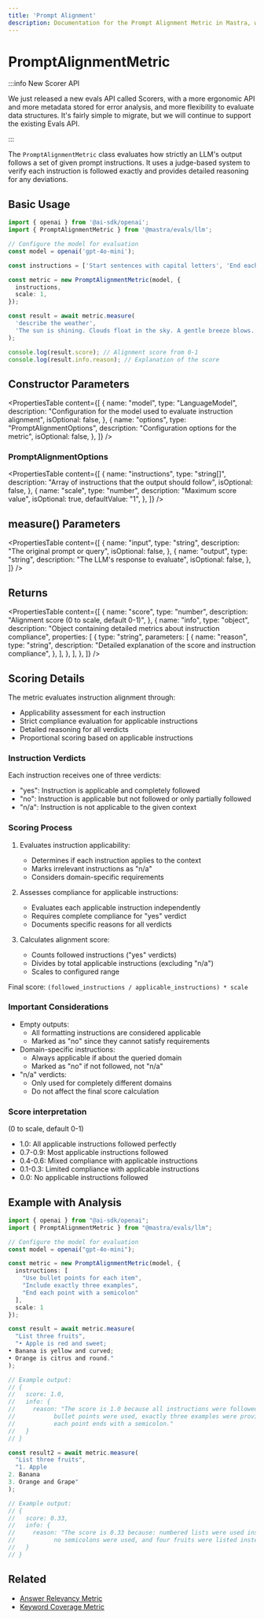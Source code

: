 ```yaml
---
title: 'Prompt Alignment'
description: Documentation for the Prompt Alignment Metric in Mastra, which evaluates how well LLM outputs adhere to given prompt instructions.
---
```


# PromptAlignmentMetric

:::info New Scorer API

We just released a new evals API called Scorers, with a more ergonomic API and more metadata stored for error analysis, and more flexibility to evaluate data structures. It's fairly simple to migrate, but we will continue to support the existing Evals API.

:::

The `PromptAlignmentMetric` class evaluates how strictly an LLM's output follows a set of given prompt instructions. It uses a judge-based system to verify each instruction is followed exactly and provides detailed reasoning for any deviations.

## Basic Usage

```typescript
import { openai } from '@ai-sdk/openai';
import { PromptAlignmentMetric } from '@mastra/evals/llm';

// Configure the model for evaluation
const model = openai('gpt-4o-mini');

const instructions = ['Start sentences with capital letters', 'End each sentence with a period', 'Use present tense'];

const metric = new PromptAlignmentMetric(model, {
  instructions,
  scale: 1,
});

const result = await metric.measure(
  'describe the weather',
  'The sun is shining. Clouds float in the sky. A gentle breeze blows.',
);

console.log(result.score); // Alignment score from 0-1
console.log(result.info.reason); // Explanation of the score
```

## Constructor Parameters

<PropertiesTable
content={[
{
name: "model",
type: "LanguageModel",
description:
"Configuration for the model used to evaluate instruction alignment",
isOptional: false,
},
{
name: "options",
type: "PromptAlignmentOptions",
description: "Configuration options for the metric",
isOptional: false,
},
]}
/>

### PromptAlignmentOptions

<PropertiesTable
content={[
{
name: "instructions",
type: "string[]",
description: "Array of instructions that the output should follow",
isOptional: false,
},
{
name: "scale",
type: "number",
description: "Maximum score value",
isOptional: true,
defaultValue: "1",
},
]}
/>

## measure() Parameters

<PropertiesTable
content={[
{
name: "input",
type: "string",
description: "The original prompt or query",
isOptional: false,
},
{
name: "output",
type: "string",
description: "The LLM's response to evaluate",
isOptional: false,
},
]}
/>

## Returns

<PropertiesTable
content={[
{
name: "score",
type: "number",
description: "Alignment score (0 to scale, default 0-1)",
},
{
name: "info",
type: "object",
description:
"Object containing detailed metrics about instruction compliance",
properties: [
{
type: "string",
parameters: [
{
name: "reason",
type: "string",
description:
"Detailed explanation of the score and instruction compliance",
},
],
},
],
},
]}
/>

## Scoring Details

The metric evaluates instruction alignment through:

- Applicability assessment for each instruction
- Strict compliance evaluation for applicable instructions
- Detailed reasoning for all verdicts
- Proportional scoring based on applicable instructions

### Instruction Verdicts

Each instruction receives one of three verdicts:

- "yes": Instruction is applicable and completely followed
- "no": Instruction is applicable but not followed or only partially followed
- "n/a": Instruction is not applicable to the given context

### Scoring Process

1. Evaluates instruction applicability:
   - Determines if each instruction applies to the context
   - Marks irrelevant instructions as "n/a"
   - Considers domain-specific requirements

2. Assesses compliance for applicable instructions:
   - Evaluates each applicable instruction independently
   - Requires complete compliance for "yes" verdict
   - Documents specific reasons for all verdicts

3. Calculates alignment score:
   - Counts followed instructions ("yes" verdicts)
   - Divides by total applicable instructions (excluding "n/a")
   - Scales to configured range

Final score: `(followed_instructions / applicable_instructions) * scale`

### Important Considerations

- Empty outputs:
  - All formatting instructions are considered applicable
  - Marked as "no" since they cannot satisfy requirements
- Domain-specific instructions:
  - Always applicable if about the queried domain
  - Marked as "no" if not followed, not "n/a"
- "n/a" verdicts:
  - Only used for completely different domains
  - Do not affect the final score calculation

### Score interpretation

(0 to scale, default 0-1)

- 1.0: All applicable instructions followed perfectly
- 0.7-0.9: Most applicable instructions followed
- 0.4-0.6: Mixed compliance with applicable instructions
- 0.1-0.3: Limited compliance with applicable instructions
- 0.0: No applicable instructions followed

## Example with Analysis

```typescript
import { openai } from "@ai-sdk/openai";
import { PromptAlignmentMetric } from "@mastra/evals/llm";

// Configure the model for evaluation
const model = openai("gpt-4o-mini");

const metric = new PromptAlignmentMetric(model, {
  instructions: [
    "Use bullet points for each item",
    "Include exactly three examples",
    "End each point with a semicolon"
  ],
  scale: 1
});

const result = await metric.measure(
  "List three fruits",
  "• Apple is red and sweet;
• Banana is yellow and curved;
• Orange is citrus and round."
);

// Example output:
// {
//   score: 1.0,
//   info: {
//     reason: "The score is 1.0 because all instructions were followed exactly:
//           bullet points were used, exactly three examples were provided, and
//           each point ends with a semicolon."
//   }
// }

const result2 = await metric.measure(
  "List three fruits",
  "1. Apple
2. Banana
3. Orange and Grape"
);

// Example output:
// {
//   score: 0.33,
//   info: {
//     reason: "The score is 0.33 because: numbered lists were used instead of bullet points,
//           no semicolons were used, and four fruits were listed instead of exactly three."
//   }
// }
```

## Related

- [Answer Relevancy Metric](./answer-relevancy)
- [Keyword Coverage Metric](./keyword-coverage)
